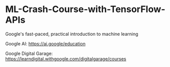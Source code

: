 # ML-Crash-Course-with-TensorFlow-APIs
Google's fast-paced, practical introduction to machine learning

Google AI:
https://ai.google/education

Google Digital Garage:
https://learndigital.withgoogle.com/digitalgarage/courses

